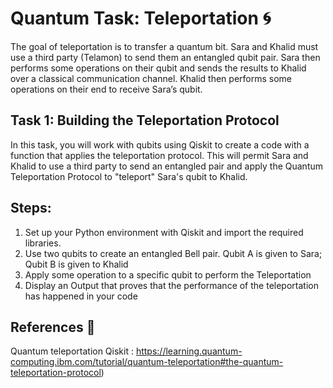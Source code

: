 # Quantum Task: Teleportation 🌀 
The goal of teleportation is to transfer a quantum bit. Sara and Khalid must use a third party (Telamon) to send them an entangled qubit pair. Sara then performs some operations on their qubit and sends the results to Khalid over a classical communication channel. Khalid then performs some operations on their end to receive Sara’s qubit.





## Task 1: Building the Teleportation Protocol
In this task, you will work with qubits using Qiskit to create a code with a function that applies the teleportation protocol. This will permit Sara and Khalid to use a third party to send an entangled pair and apply the Quantum Teleportation Protocol to "teleport" Sara's qubit to Khalid.

## Steps:
1. Set up your Python environment with Qiskit and import the required libraries.
2. Use two qubits to create an entangled Bell pair. Qubit A is given to Sara; Qubit B is given to Khalid
3. Apply some operation to a specific qubit to perform the Teleportation
4. Display an Output that proves that the performance of the teleportation has happened in your code

   
## References 🔗 
Quantum teleportation Qiskit : https://learning.quantum-computing.ibm.com/tutorial/quantum-teleportation#the-quantum-teleportation-protocol)
